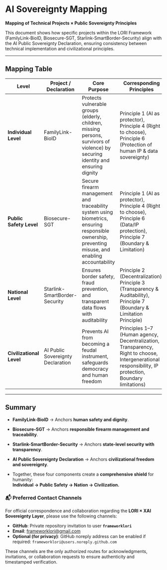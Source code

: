 # AI Sovereignty Mapping  
**Mapping of Technical Projects × Public Sovereignty Principles**

This document shows how specific projects within the LORI Framework (FamilyLink-BioID, Biosecure-SGT, Starlink-SmartBorder-Security) align with the AI Public Sovereignty Declaration, ensuring consistency between technical implementation and civilizational principles.

---

## Mapping Table

| Level | Project / Declaration | Core Purpose | Corresponding Principles |
|-------|------------------------|--------------|--------------------------|
| **Individual Level** | FamilyLink-BioID | Protects vulnerable groups (elderly, children, missing persons, survivors of violence) by securing identity and ensuring dignity | Principle 1 (AI as protector), Principle 4 (Right to choose), Principle 6 (Protection of human IP & data sovereignty) |
| **Public Safety Level** | Biosecure-SGT | Secure firearm management and traceability system using biometrics, ensuring responsible ownership, preventing misuse, and enabling accountability | Principle 1 (AI as protector), Principle 4 (Right to choose), Principle 6 (Data/IP protection), Principle 7 (Boundary & Limitation) |
| **National Level** | Starlink-SmartBorder-Security | Ensures border safety, fraud prevention, and transparent data flows with auditability | Principle 2 (Decentralization), Principle 3 (Transparency & Auditability), Principle 7 (Boundary & Limitation Principle) |
| **Civilizational Level** | AI Public Sovereignty Declaration | Prevents AI from becoming a feudal instrument, safeguards democracy and human freedom | Principles 1–7 (Human agency, Decentralization, Transparency, Right to choose, Intergenerational responsibility, IP protection, Boundary limitations) |

---

## Summary  
- **FamilyLink-BioID** → Anchors **human safety and dignity**.  
- **Biosecure-SGT** → Anchors **responsible firearm management and traceability**.  
- **Starlink-SmartBorder-Security** → Anchors **state-level security with transparency**.  
- **AI Public Sovereignty Declaration** → Anchors **civilizational freedom and sovereignty**.

- Together, these four components create a **comprehensive shield** for humanity:  
**Individual → Public Safety → Nation → Civilization.**


### 📬 Preferred Contact Channels

For official correspondence and collaboration regarding the **LORI × XAI Sovereignty Layer**, please use the following channels:

- **GitHub**: Private repository invitation to user **`frameworklori`**
- **Email**: [frameworklori@gmail.com](mailto:frameworklori@gmail.com)
- **Optional (for privacy)**: GitHub noreply address can be enabled if required:
`frameworklori@users.noreply.github.com`

These channels are the only authorized routes for acknowledgments, invitations, or collaboration requests to ensure authenticity and timestamped verification.

